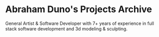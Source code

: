 # Abraham Duno's Projects Archive

General Artist & Software Developer with 7+ years of experience in full stack software development and 3d modeling & sculpting. 